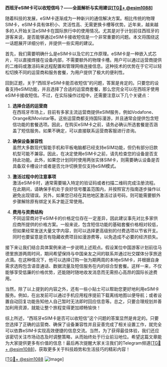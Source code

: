 **西班牙eSIM卡可以收短信吗？——全面解析与实用建议[[TG💪+ @esim1088](https://t.me/s/esim1088)]**

随着科技的发展，eSIM卡逐渐成为一种新兴的通信解决方案。相比传统的物理SIM卡，eSIM卡具有体积小、灵活性高、无需更换卡槽等优势。近年来，越来越多的人开始关注eSIM卡在国际旅行中的使用情况。尤其是对于计划前往西班牙的游客来说，是否能够通过eSIM卡接收短信是一个非常重要的问题。本文将围绕这一话题展开详细分析，并提供一些实用的建议。

首先，我们需要明确什么是eSIM卡以及它的工作原理。eSIM卡是一种嵌入式芯片，可以直接焊接在设备内部，不需要额外的物理卡槽。用户可以通过运营商提供的二维码或激活码来远程配置和管理网络连接信息。这种技术的优势在于它可以轻松切换不同的运营商和服务套餐，为用户提供了极大的便利性。

回到正题，关于“西班牙eSIM卡能否收短信”的问题，答案是肯定的。只要您的设备支持eSIM功能，并且选择了合适的运营商套餐，那么您完全可以在西班牙使用eSIM卡接收短信。不过，在实际操作过程中，还需要注意以下几个关键点：

1. **选择合适的运营商**  
   在西班牙市场上，目前有多家主流运营商提供eSIM服务，例如Vodafone、Orange和Movistar等。这些运营商都支持国际漫游，并且通常会提供包含短信功能的套餐选项。因此，在购买eSIM卡之前，请务必确认所选套餐是否涵盖了短信服务。如果不确定，可以直接联系运营商客服进行咨询。

2. **确保设备兼容性**  
   虽然大多数现代智能手机和平板电脑都已经支持eSIM功能，但仍有部分旧款机型可能不兼容。因此，在决定使用eSIM卡之前，请先检查您的设备是否支持此功能。此外，如果您计划同时使用两张实体SIM卡，则需要确认设备是否具备双卡槽设计或者是否允许切换至仅支持eSIM模式。

3. **激活过程中的注意事项**  
   激活eSIM卡时，通常需要输入特定的验证码或者扫描二维码完成注册流程。在此期间，请确保手机处于良好信号覆盖范围内，并按照官方指南逐步操作以避免出现错误。另外，如果您已经在其他地区激活过该号码，则可能需要额外步骤解除原有绑定关系才能正常使用。

4. **费用与资费结构**  
   不同运营商对于eSIM卡的价格定位存在一定差异，因此建议事先对比多家供应商所提供的价格方案。一般来说，包含短信功能的基础套餐价格相对较低，但如果经常发送大量文字内容，则可以选择更高级别的付费选项以节省开支。同时也要留意是否有隐藏收费项目如漫游费等，以免造成不必要的经济损失。

接下来让我们结合具体案例来进一步说明上述观点。假设某位中国游客计划前往马德里旅游两周时间，期间希望保持与中国亲友之间的联系并通过社交媒体分享旅途点滴。在这种情况下，他可以选择订购一张为期两周的本地eSIM卡，并根据自身需求选购包含语音通话、数据流量及短信服务在内的综合型套餐。这样一来，不仅能够享受低廉的价格优势，还能随时随地收发消息而无需担心高昂的国际长途费用。

当然，除了以上提到的内容之外，还有一些小贴士可以帮助您更好地利用eSIM卡服务。例如，在出发前可以通过手机应用程序提前下载离线地图以便导航；或者设置自动回复功能告知他人自己暂时无法即时回应信息等。总之，只要合理规划并善加利用资源，就能让整个旅程变得更加顺畅愉快！

综上所述，“西班牙eSIM卡是否可以收短信”这个问题的答案显然是肯定的。只要您选择了正确的运营商、确保了设备兼容性并且妥善完成了相关设置工作，就完全可以依靠eSIM卡实现高效便捷的信息交流。当然，为了获得最佳体验，我们还应该密切关注市场动态及时调整策略，从而始终处于行业前沿地位。希望这篇文章能为大家提供更多有价值的信息！最后再次提醒大家关注我们的Telegram频道[[TG💪+ @esim1088](https://t.me/s/esim1088)]，获取更多关于科技趋势和生活技巧的精彩内容！

[[TG💪+ @esim1088](https://t.me/s/esim1088) ![Image](https://i.postimg.cc/4NQfJmqS/Snipaste-2025-05-13-00-14-12.png)]